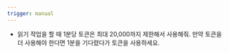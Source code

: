 ```yaml
---
trigger: manual
---
```


- 읽기 작업을 할 때 1분당 토큰은 최대 20,000까지 제한해서 사용해줘. 만약 토큰을 더 사용해야 한다면 1분을 기다렸다가 토큰을 사용하세요.